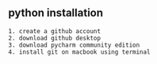 ## python installation
    1. create a github account
    2. download github desktop
    3. download pycharm community edition
    4. install git on macbook using terminal